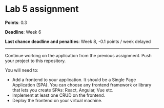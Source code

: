 # Lab 5 assignment

**Points**: 0.3

**Deadline**: Week 6

**Last chance deadline and penalties**: Week 8, -0.1 points / week delayed

----

Continue working on the application from the previous assignment. Push your project to this repository.

You will need to:
- Add a frontend to your application. It should be a Single Page Application (SPA). You can choose any frontend framework or library that lets you create SPAs: React, Angular, Vue etc.
- Implement at least one CRUD on the frontend.
- Deploy the frontend on your virtual machine.
